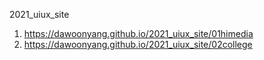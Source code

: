 2021_uiux_site
1. https://dawoonyang.github.io/2021_uiux_site/01himedia
2. https://dawoonyang.github.io/2021_uiux_site/02college

